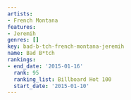 ```yaml
---
artists:
- French Montana
features:
- Jeremih
genres: []
key: bad-b-tch-french-montana-jeremih
name: Bad B*tch
rankings:
- end_date: '2015-01-16'
  rank: 95
  ranking_list: Billboard Hot 100
  start_date: '2015-01-10'
---
```


